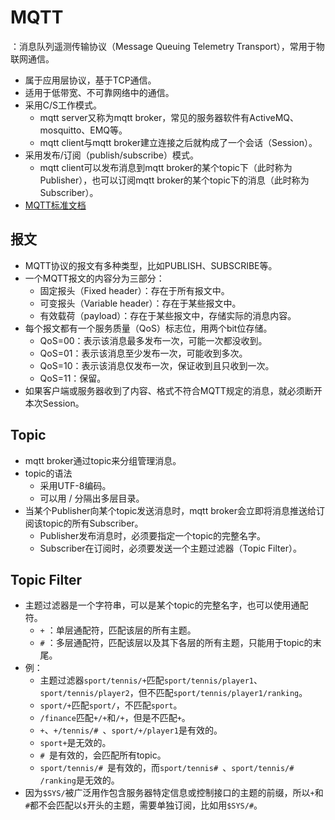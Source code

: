 # MQTT

：消息队列遥测传输协议（Message Queuing Telemetry Transport），常用于物联网通信。
- 属于应用层协议，基于TCP通信。
- 适用于低带宽、不可靠网络中的通信。
- 采用C/S工作模式。
  - mqtt server又称为mqtt broker，常见的服务器软件有ActiveMQ、mosquitto、EMQ等。
  - mqtt client与mqtt broker建立连接之后就构成了一个会话（Session）。
- 采用发布/订阅（publish/subscribe）模式。
  - mqtt client可以发布消息到mqtt broker的某个topic下（此时称为Publisher），也可以订阅mqtt broker的某个topic下的消息（此时称为Subscriber）。
- [MQTT标准文档](https://docs.oasis-open.org/mqtt/mqtt/v5.0/mqtt-v5.0.html)

## 报文

- MQTT协议的报文有多种类型，比如PUBLISH、SUBSCRIBE等。
- 一个MQTT报文的内容分为三部分：
  - 固定报头（Fixed header）：存在于所有报文中。
  - 可变报头（Variable header）：存在于某些报文中。
  - 有效载荷（payload）：存在于某些报文中，存储实际的消息内容。
- 每个报文都有一个服务质量（QoS）标志位，用两个bit位存储。
  - QoS=00：表示该消息最多发布一次，可能一次都没收到。
  - QoS=01：表示该消息至少发布一次，可能收到多次。
  - QoS=10：表示该消息仅发布一次，保证收到且只收到一次。
  - QoS=11：保留。
- 如果客户端或服务器收到了内容、格式不符合MQTT规定的消息，就必须断开本次Session。

## Topic

- mqtt broker通过topic来分组管理消息。
- topic的语法
  - 采用UTF-8编码。
  - 可以用 / 分隔出多层目录。
- 当某个Publisher向某个topic发送消息时，mqtt broker会立即将消息推送给订阅该topic的所有Subscriber。
  - Publisher发布消息时，必须要指定一个topic的完整名字。
  - Subscriber在订阅时，必须要发送一个主题过滤器（Topic Filter）。

## Topic Filter

- 主题过滤器是一个字符串，可以是某个topic的完整名字，也可以使用通配符。
  - `+` ：单层通配符，匹配该层的所有主题。
  - `#` ：多层通配符，匹配该层以及其下各层的所有主题，只能用于topic的末尾。
- 例：
  - 主题过滤器`sport/tennis/+`匹配`sport/tennis/player1`、`sport/tennis/player2`，但不匹配`sport/tennis/player1/ranking`。
  - `sport/+`匹配`sport/`，不匹配`sport`。
  - `/finance`匹配`+/+`和`/+`，但是不匹配`+`。
  - `+`、`+/tennis/# `、`sport/+/player1`是有效的。
  - `sport+`是无效的。
  - `# `是有效的，会匹配所有topic。
  - `sport/tennis/# `是有效的，而`sport/tennis# `、`sport/tennis/# /ranking`是无效的。
- 因为`$SYS/`被广泛用作包含服务器特定信息或控制接口的主题的前缀，所以`+`和`#`都不会匹配以`$`开头的主题，需要单独订阅，比如用`$SYS/#`。
